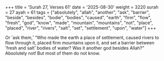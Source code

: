 +++
title = 'Surah 27, Verses 61'
date = '2025-08-30'
weight = 3220
surah = 27
ayah = 61
tags = ["absolutely", "allah", "another", "ask", "barrier", "beside", "besides", "bodie", "bodies", "caused", "earth", "firm", "flow", "fresh", "god", "know", "made", "mountain", "mountains", "not", "place", "placed", "river", "rivers", "salt", "set", "settlement", "upon", "water"]
+++

Or ˹ask them,˺ “Who made the earth a place of settlement, caused rivers to flow through it, placed firm mountains upon it, and set a barrier between ˹fresh and salt˺ bodies of water? Was it another god besides Allah?” Absolutely not! But most of them do not know.